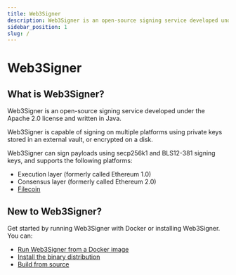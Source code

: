 ```yaml
---
title: Web3Signer
description: Web3Signer is an open-source signing service developed under the Apache 2.0 license and written in Java.
sidebar_position: 1
slug: /
---
```


# Web3Signer

## What is Web3Signer?

Web3Signer is an open-source signing service developed under the Apache 2.0 license and written in Java.

Web3Signer is capable of signing on multiple platforms using private keys stored in an external vault, or encrypted on a disk.

Web3Signer can sign payloads using secp256k1 and BLS12-381 signing keys, and supports the following platforms:

- Execution layer (formerly called Ethereum 1.0)
- Consensus layer (formerly called Ethereum 2.0)
- [Filecoin](https://filecoin.io/)

## New to Web3Signer?

Get started by running Web3Signer with Docker or installing Web3Signer. You can:

- [Run Web3Signer from a Docker image](HowTo/Get-Started/Use-Docker.md)
- [Install the binary distribution](HowTo/Get-Started/Install-Binaries.md)
- [Build from source](HowTo/Get-Started/Build-From-Source.md)
